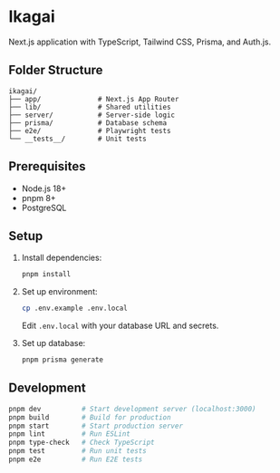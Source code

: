 # Ikagai

Next.js application with TypeScript, Tailwind CSS, Prisma, and Auth.js.

## Folder Structure

```
ikagai/
├── app/              # Next.js App Router
├── lib/              # Shared utilities
├── server/           # Server-side logic
├── prisma/           # Database schema
├── e2e/              # Playwright tests
└── __tests__/        # Unit tests
```

## Prerequisites

- Node.js 18+
- pnpm 8+
- PostgreSQL

## Setup

1. Install dependencies:
   ```bash
   pnpm install
   ```

2. Set up environment:
   ```bash
   cp .env.example .env.local
   ```
   Edit `.env.local` with your database URL and secrets.

3. Set up database:
   ```bash
   pnpm prisma generate
   ```

## Development

```bash
pnpm dev          # Start development server (localhost:3000)
pnpm build        # Build for production
pnpm start        # Start production server
pnpm lint         # Run ESLint
pnpm type-check   # Check TypeScript
pnpm test         # Run unit tests
pnpm e2e          # Run E2E tests
```